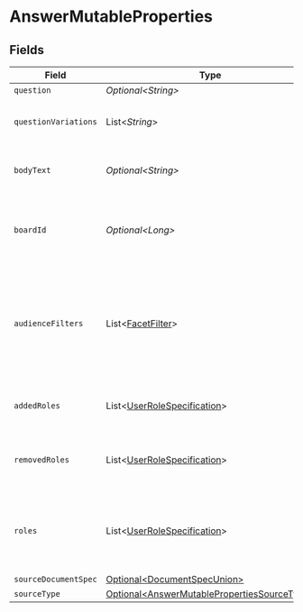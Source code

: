 # AnswerMutableProperties


## Fields

| Field                                                                                                                                                 | Type                                                                                                                                                  | Required                                                                                                                                              | Description                                                                                                                                           | Example                                                                                                                                               |
| ----------------------------------------------------------------------------------------------------------------------------------------------------- | ----------------------------------------------------------------------------------------------------------------------------------------------------- | ----------------------------------------------------------------------------------------------------------------------------------------------------- | ----------------------------------------------------------------------------------------------------------------------------------------------------- | ----------------------------------------------------------------------------------------------------------------------------------------------------- |
| `question`                                                                                                                                            | *Optional\<String>*                                                                                                                                   | :heavy_minus_sign:                                                                                                                                    | N/A                                                                                                                                                   | Why is the sky blue?                                                                                                                                  |
| `questionVariations`                                                                                                                                  | List\<*String*>                                                                                                                                       | :heavy_minus_sign:                                                                                                                                    | Additional ways of phrasing this question.                                                                                                            |                                                                                                                                                       |
| `bodyText`                                                                                                                                            | *Optional\<String>*                                                                                                                                   | :heavy_minus_sign:                                                                                                                                    | The plain text answer to the question.                                                                                                                | From https://en.wikipedia.org/wiki/Diffuse_sky_radiation, the sky is blue because blue light is more strongly scattered than longer-wavelength light. |
| `boardId`                                                                                                                                             | *Optional\<Long>*                                                                                                                                     | :heavy_minus_sign:                                                                                                                                    | The parent board ID of this Answer, or 0 if it's a floating Answer.                                                                                   |                                                                                                                                                       |
| `audienceFilters`                                                                                                                                     | List\<[FacetFilter](../../models/components/FacetFilter.md)>                                                                                          | :heavy_minus_sign:                                                                                                                                    | Filters which restrict who should see the answer. Values are taken from the corresponding filters in people search.                                   |                                                                                                                                                       |
| `addedRoles`                                                                                                                                          | List\<[UserRoleSpecification](../../models/components/UserRoleSpecification.md)>                                                                      | :heavy_minus_sign:                                                                                                                                    | A list of user roles for the answer added by the owner.                                                                                               |                                                                                                                                                       |
| `removedRoles`                                                                                                                                        | List\<[UserRoleSpecification](../../models/components/UserRoleSpecification.md)>                                                                      | :heavy_minus_sign:                                                                                                                                    | A list of user roles for the answer removed by the owner.                                                                                             |                                                                                                                                                       |
| `roles`                                                                                                                                               | List\<[UserRoleSpecification](../../models/components/UserRoleSpecification.md)>                                                                      | :heavy_minus_sign:                                                                                                                                    | A list of roles for this answer explicitly granted by an owner, editor, or admin.                                                                     |                                                                                                                                                       |
| `sourceDocumentSpec`                                                                                                                                  | [Optional\<DocumentSpecUnion>](../../models/components/DocumentSpecUnion.md)                                                                          | :heavy_minus_sign:                                                                                                                                    | N/A                                                                                                                                                   |                                                                                                                                                       |
| `sourceType`                                                                                                                                          | [Optional\<AnswerMutablePropertiesSourceType>](../../models/components/AnswerMutablePropertiesSourceType.md)                                          | :heavy_minus_sign:                                                                                                                                    | N/A                                                                                                                                                   |                                                                                                                                                       |